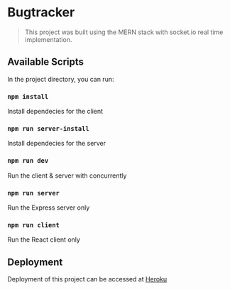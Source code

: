 # Bugtracker 

> This project was built using the MERN stack with socket.io real time implementation.

## Available Scripts

In the project directory, you can run:

### `npm install`

Install dependecies for the client

### `npm run server-install`

Install dependecies for the server

### `npm run dev`

Run the client & server with concurrently

### `npm run server`

Run the Express server only

### `npm run client`

Run the React client only

## Deployment

Deployment of this project can be accessed at [Heroku](https://fathomless-citadel-21115.herokuapp.com/)

